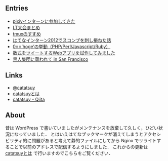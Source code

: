 ## Entries

  * [pixivインターンに参加してきた](./a/259)
  * [LT大会まとめ](./a/250)
  * [tmuxのすすめ](./a/243)
  * [はてなインターン2012でスコンブを刺し損ねた話](./a/229)
  * [0==’hoge’の挙動（PHP/Perl/Javascript/Ruby）](./a/226)
  * [数式をツイートするWebアプリを試作してみました](./a/147)
  * [黒人集団に襲われて in San Francisco](./a/25)

## Links

  * [@catatsuy](https://twitter.com/catatsuy)
  * [catatsuyとは](http://catatsuy.hateblo.jp/)
  * [catatsuy - Qiita](http://qiita.com/catatsuy)

## About

昔は WordPress で書いていましたがメンテナンスを放棄して久しく，ひどい状況になっていました．
とはいえはてなブックマークが消えてしまうとアクセシビリティ的に問題があると考えて静的ファイルにしてから Nginx でリライトすることで以前のアドレスで配信するようにしました．
これからの更新は [catatsuyとは](http://catatsuy.hateblo.jp/) で行いますのでこちらをご覧ください．
